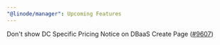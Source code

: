 ```yaml
---
"@linode/manager": Upcoming Features
---
```


Don't show DC Specific Pricing Notice on DBaaS Create Page ([#9607](https://github.com/linode/manager/pull/9607))
